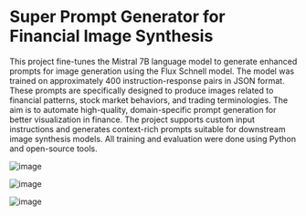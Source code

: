 # Super Prompt Generator for Financial Image Synthesis

This project fine-tunes the Mistral 7B language model to generate enhanced prompts for image generation using the Flux Schnell model. The model was trained on approximately 400 instruction-response pairs in JSON format. These prompts are specifically designed to produce images related to financial patterns, stock market behaviors, and trading terminologies. The aim is to automate high-quality, domain-specific prompt generation for better visualization in finance. The project supports custom input instructions and generates context-rich prompts suitable for downstream image synthesis models. All training and evaluation were done using Python and open-source tools. 


![image](https://github.com/user-attachments/assets/d3a20194-6731-4a6d-9939-c3895734d1b1)

![image](https://github.com/user-attachments/assets/86ab3a7b-6e11-4f6e-9888-f13793dea1d4)

![image](https://github.com/user-attachments/assets/e03505e5-e7f0-40bd-853d-f2c228bcafaa)

